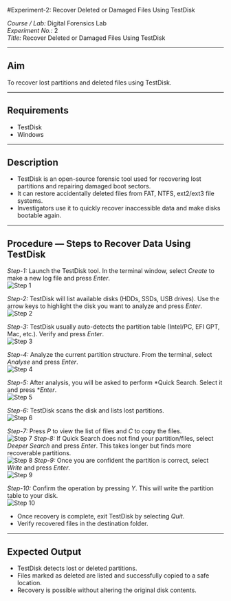#Experiment-2: Recover Deleted or Damaged Files Using TestDisk

*Course / Lab:* Digital Forensics Lab  
*Experiment No.:* 2  
*Title:* Recover Deleted or Damaged Files Using TestDisk  

---

## Aim
To recover lost partitions and deleted files using TestDisk.

---

## Requirements
- TestDisk  
- Windows  

---

## Description
- TestDisk is an open-source forensic tool used for recovering lost partitions and repairing damaged boot sectors.  
- It can restore accidentally deleted files from FAT, NTFS, ext2/ext3 file systems.  
- Investigators use it to quickly recover inaccessible data and make disks bootable again.  

---

## Procedure — Steps to Recover Data Using TestDisk

*Step-1:* Launch the TestDisk tool. In the terminal window, select *Create* to make a new log file and press *Enter*.  
![Step 1](https://github.com/Yaswanth767/Digital-Forensics/blob/e51af0d0e57caad88294b947034a08bec07a570b/images/ex2.1.jpg)

*Step-2:* TestDisk will list available disks (HDDs, SSDs, USB drives). Use the arrow keys to highlight the disk you want to analyze and press *Enter*.  
![Step 2](https://github.com/Yaswanth767/Digital-Forensics/blob/e51af0d0e57caad88294b947034a08bec07a570b/images/ex2.2.jpg)

*Step-3:* TestDisk usually auto-detects the partition table (Intel/PC, EFI GPT, Mac, etc.). Verify and press *Enter*.  
![Step 3](https://github.com/Yaswanth767/Digital-Forensics/blob/e51af0d0e57caad88294b947034a08bec07a570b/images/ex2.3.jpg)

*Step-4:* Analyze the current partition structure. From the terminal, select *Analyse* and press *Enter*.  
![Step 4](https://github.com/Yaswanth767/Digital-Forensics/blob/e51af0d0e57caad88294b947034a08bec07a570b/images/wx2.4.jpg)

*Step-5:* After analysis, you will be asked to perform *Quick Search. Select it and press **Enter*.  
![Step 5](https://github.com/Yaswanth767/Digital-Forensics/blob/e51af0d0e57caad88294b947034a08bec07a570b/images/ex2.5.jpg)

*Step-6:* TestDisk scans the disk and lists lost partitions.  
![Step 6](https://github.com/Yaswanth767/Digital-Forensics/blob/e51af0d0e57caad88294b947034a08bec07a570b/images/ex2.6.jpg)

*Step-7:* Press *P* to view the list of files and *C* to copy the files.  
![Step 7](https://github.com/Yaswanth767/Digital-Forensics/blob/e51af0d0e57caad88294b947034a08bec07a570b/images/ex2.7.jpg)
*Step-8:* If Quick Search does not find your partition/files, select *Deeper Search* and press *Enter*. This takes longer but finds more recoverable partitions.  
![Step 8](https://github.com/Yaswanth767/Digital-Forensics/blob/e51af0d0e57caad88294b947034a08bec07a570b/images/ex2.11.jpg)
*Step-9:* Once you are confident the partition is correct, select *Write* and press *Enter*.  
![Step 9](https://github.com/Yaswanth767/Digital-Forensics/blob/e51af0d0e57caad88294b947034a08bec07a570b/images/ex2.12.jpg)

*Step-10:* Confirm the operation by pressing *Y*. This will write the partition table to your disk.  
![Step 10](https://github.com/Yaswanth767/Digital-Forensics/blob/e51af0d0e57caad88294b947034a08bec07a570b/images/ex2.13.jpg)

- Once recovery is complete, exit TestDisk by selecting *Quit*.  
- Verify recovered files in the destination folder.  

---

## Expected Output
- TestDisk detects lost or deleted partitions.  
- Files marked as deleted are listed and successfully copied to a safe location.  
- Recovery is possible without altering the original disk contents.  

